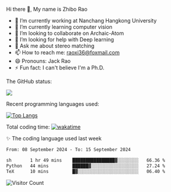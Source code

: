 Hi there 👋, My name is Zhibo Rao
- 🔭 I’m currently working at Nanchang Hangkong University
- 🌱 I’m currently learning computer vision
- 👯 I’m looking to collaborate on Archaic-Atom
- 🤔 I’m looking for help with Deep learning
- 💬 Ask me about stereo matching
- 📫 How to reach me: raoxi36@foxmail.com
- 😄 Pronouns: Jack Rao
- ⚡ Fun fact: I can't believe I'm a Ph.D.

The GitHub status:

![](https://github-readme-stats.vercel.app/api?username=ZhiboRao)

Recent programming languages used:

[![Top Langs](https://github-readme-stats.vercel.app/api/top-langs/?username=ZhiboRao&layout=compact)](https://github.com/anuraghazra/github-readme-stats)

Total coding time: [![wakatime](https://wakatime.com/badge/user/51ec5ec7-4742-4243-9eea-732ade32c0b7.svg)](https://wakatime.com/@51ec5ec7-4742-4243-9eea-732ade32c0b7)

✨ The coding language used last week 
<!--START_SECTION:waka-->

```txt
From: 08 September 2024 - To: 15 September 2024

sh       1 hr 49 mins    ████████████████▓░░░░░░░░   66.36 %
Python   44 mins         ██████▓░░░░░░░░░░░░░░░░░░   27.24 %
TeX      10 mins         █▓░░░░░░░░░░░░░░░░░░░░░░░   06.40 %
```

<!--END_SECTION:waka-->

![Visitor Count](https://profile-counter.glitch.me/Raohaocheng/count.svg)
